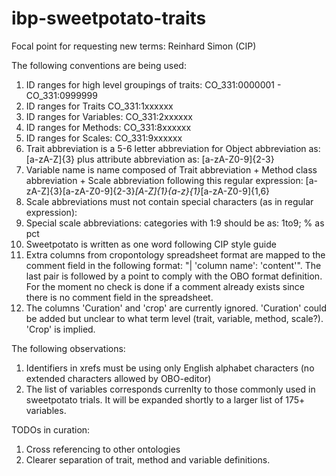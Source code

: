 # ibp-sweetpotato-traits

Focal point for requesting new terms: Reinhard Simon (CIP)

The following conventions are being used:

1. ID ranges for high level groupings of traits: CO_331:0000001 - CO_331:0999999
2. ID ranges for Traits     CO_331:1xxxxxx
3. ID ranges for Variables: CO_331:2xxxxxx
4. ID ranges for Methods:   CO_331:8xxxxxx
5. ID ranges for Scales:    CO_331:9xxxxxx
6. Trait abbreviation is a 5-6 letter abbreviation for Object abbreviation as: [a-zA-Z]{3} plus attribute abbreviation as: [a-zA-Z0-9]{2-3}
7. Variable name is name composed of Trait abbreviation + Method class abbreviation + Scale abbreviation following this regular expression: [a-zA-Z]{3}[a-zA-Z0-9]{2-3}_[A-Z]{1}{a-z}{1}_[a-zA-Z0-9]{1,6}
8. Scale abbreviations must not contain special characters (as in regular expression):
9. Special scale abbreviations: categories with 1:9 should be as: 1to9; % as pct
10. Sweetpotato is written as one word following CIP style guide
11. Extra columns from cropontology spreadsheet format are mapped to the comment field in the following format: "| 'column name': 'content'". The last pair is followed by a point to comply with the OBO format definition. For the moment no check is done if a comment already exists since there is no comment field in the spreadsheet.
12. The columns 'Curation' and 'crop' are currently ignored. 'Curation' could be added but unclear to what term level (trait, variable, method, scale?). 'Crop' is implied.


The following observations:

1. Identifiers in xrefs must be using only English alphabet characters (no extended characters allowed by OBO-editor)
2. The list of variables corresponds currenlty to those commonly used in sweetpotato trials. It will be expanded shortly to a larger list of 175+ variables.

TODOs in curation:

1. Cross referencing to other ontologies
2. Clearer separation of trait, method and variable definitions.


